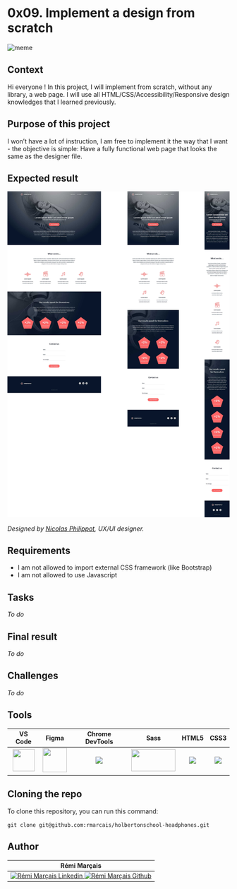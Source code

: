 # 0x09. Implement a design from scratch

![meme](https://s3.amazonaws.com/www-inside-design/uploads/2019/02/designdevunicorn.jpg)

## Context

Hi everyone ! In this project, I will implement from scratch, without any library, a web page. I will use all HTML/CSS/Accessibility/Responsive design knowledges that I learned previously.

## Purpose of this project

I won’t have a lot of instruction, I am free to implement it the way that I want - the objective is simple: Have a fully functional web page that looks the same as the designer file.

## Expected result

![expected_result](./expected_result.jpg)

*Designed by [Nicolas Philippot](https://www.linkedin.com/in/nic0fil/), UX/UI designer.*

## Requirements

- I am not allowed to import external CSS framework (like Bootstrap)
- I am not allowed to use Javascript

## Tasks
*To do*

## Final result
*To do*

## Challenges
*To do*

## Tools

| VS Code | Figma | Chrome DevTools | Sass | HTML5 | CSS3 |
|:---:|:---:|:---:|:---:|:---:|:---:|
| <img width="50" height="50" src="https://upload.wikimedia.org/wikipedia/commons/thumb/9/9a/Visual_Studio_Code_1.35_icon.svg/1024px-Visual_Studio_Code_1.35_icon.svg.png"> | <img width="55" height="55" src="https://upload.wikimedia.org/wikipedia/commons/3/33/Figma-logo.svg"> | <img height="50" src="https://i0.wp.com/css-tricks.com/wp-content/uploads/2018/02/chrome-devtools.jpg?fit=1200%2C600&ssl=1"> | <img width="100" height="50" src="https://upload.wikimedia.org/wikipedia/commons/thumb/9/96/Sass_Logo_Color.svg/1280px-Sass_Logo_Color.svg.png"> | <img height="50" src="https://cdn-icons-png.flaticon.com/512/174/174854.png"> | <img height="50" src="https://upload.wikimedia.org/wikipedia/commons/thumb/6/62/CSS3_logo.svg/800px-CSS3_logo.svg.png"> |

## Cloning the repo

To clone this repository, you can run this command:
```
git clone git@github.com:rmarcais/holbertonschool-headphones.git
```

## Author

| Rémi Marçais |
|:---:|
| <a href="https://www.linkedin.com/in/r%C3%A9mi-mar%C3%A7ais-274a4421a/"> <img alt="Rémi Marçais Linkedin" width="40px" src="https://cdn-icons-png.flaticon.com/512/174/174857.png"> <a href="https://github.com/rmarcais"> <img alt="Rémi Marçais Github" width="40px" src="https://cdn-icons-png.flaticon.com/512/25/25231.png"> |
